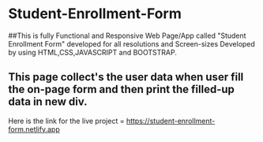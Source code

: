 # Student-Enrollment-Form
##This  is fully Functional and Responsive Web Page/App called "Student Enrollment Form" developed for all resolutions and Screen-sizes Developed by using HTML,CSS,JAVASCRIPT and BOOTSTRAP.
## This page collect's the user data when  user fill the on-page form and then print the filled-up data in new div.
Here is the link for the live project = https://student-enrollment-form.netlify.app

